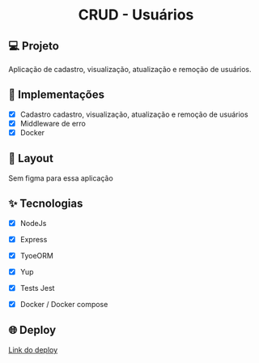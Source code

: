 <h1 align="center">
  CRUD - Usuários
</h1>



## 💻 Projeto
Aplicação de cadastro, visualização, atualização e remoção de usuários.

## 🔨 Implementações

- [X] Cadastro cadastro, visualização, atualização e remoção de usuários
- [X] Middleware de erro
- [X] Docker

## 🎨 Layout

Sem figma para essa aplicação


## ✨ Tecnologias

- [X] NodeJs
- [X] Express
- [X] TyoeORM
- [X] Yup 
- [X] Tests Jest
- [X] Docker / Docker compose



## 🌐 Deploy
[Link do deploy](https://api-initial-crud.herokuapp.com/)
